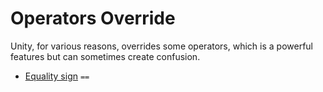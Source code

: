 # Operators Override

Unity, for various reasons, overrides some operators, which is a powerful features but can sometimes create confusion.

- [Equality sign](/Miscellaneous/Nullity%20Checks.md) `==`